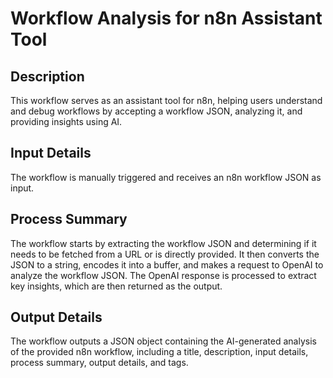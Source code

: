 # Workflow Analysis for n8n Assistant Tool

## Description
This workflow serves as an assistant tool for n8n, helping users understand and debug workflows by accepting a workflow JSON, analyzing it, and providing insights using AI.

## Input Details
The workflow is manually triggered and receives an n8n workflow JSON as input.

## Process Summary
The workflow starts by extracting the workflow JSON and determining if it needs to be fetched from a URL or is directly provided. It then converts the JSON to a string, encodes it into a buffer, and makes a request to OpenAI to analyze the workflow JSON. The OpenAI response is processed to extract key insights, which are then returned as the output.

## Output Details
The workflow outputs a JSON object containing the AI-generated analysis of the provided n8n workflow, including a title, description, input details, process summary, output details, and tags.
